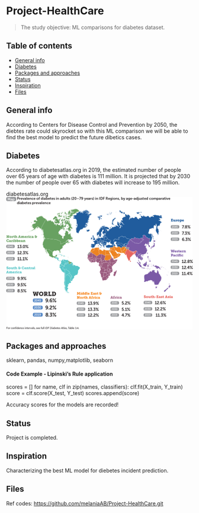 # Project-HealthCare
> The study objective: ML comparisons for diabetes dataset. 


## Table of contents
* [General info](#general-info)
* [Diabetes](#image)
* [Packages and approaches](#R)
* [Status](#status)
* [Inspiration](#inspiration)
* [Files](#files) 

## General info
According to Centers for Disease Control and Prevention by 2050, the diebtes rate could skyrocket so with this ML comparison we will be able to find the best model to predict the future dibetics cases.

## Diabetes
According to diabetesatlas.org in 2019, the estimated number of people over 65 years of age with diabetes is 111 million. It is projected that by 2030 the number of people over 65 with diabetes will increase to 195 million.

diabetesatlas.org
![Diabetes](./dbs.png) 


## Packages and approaches
sklearn, pandas, numpy,matplotlib, seaborn


#### Code Example - Lipinski’s Rule application
scores = []
    for name, clf in zip(names, classifiers):
    clf.fit(X_train, Y_train)
    score = clf.score(X_test, Y_test)
    scores.append(score)
  
Accuracy scores for the models are recorded!
  
## Status
Project is completed.

## Inspiration
Characterizing the best ML model for diebetes incident prediction.

## Files 
Ref codes: https://github.com/melaniaAB/Project-HealthCare.git
